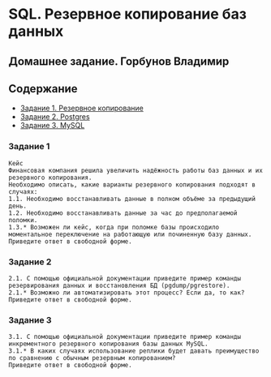 # SQL. Резервное копирование баз данных
## Домашнее задание. Горбунов Владимир

## Содержание

- [Задание 1. Резервное копирование](#задание-1)
- [Задание 2. Postgres](#задание-2)  
- [Задание 3. MySQL](#задание-3)  

### Задание 1 
```
Кейс
Финансовая компания решила увеличить надёжность работы баз данных и их резервного копирования.
Необходимо описать, какие варианты резервного копирования подходят в случаях:
1.1. Необходимо восстанавливать данные в полном объёме за предыдущий день.
1.2. Необходимо восстанавливать данные за час до предполагаемой поломки.
1.3.* Возможен ли кейс, когда при поломке базы происходило моментальное переключение на работающую или починенную базу данных.
Приведите ответ в свободной форме.
```
 

### Задание 2
```
2.1. С помощью официальной документации приведите пример команды резервирования данных и восстановления БД (pgdump/pgrestore).
2.1.* Возможно ли автоматизировать этот процесс? Если да, то как?
Приведите ответ в свободной форме.
```


### Задание 3
```
3.1. С помощью официальной документации приведите пример команды инкрементного резервного копирования базы данных MySQL.
3.1.* В каких случаях использование реплики будет давать преимущество по сравнению с обычным резервным копированием?
Приведите ответ в свободной форме.
```
